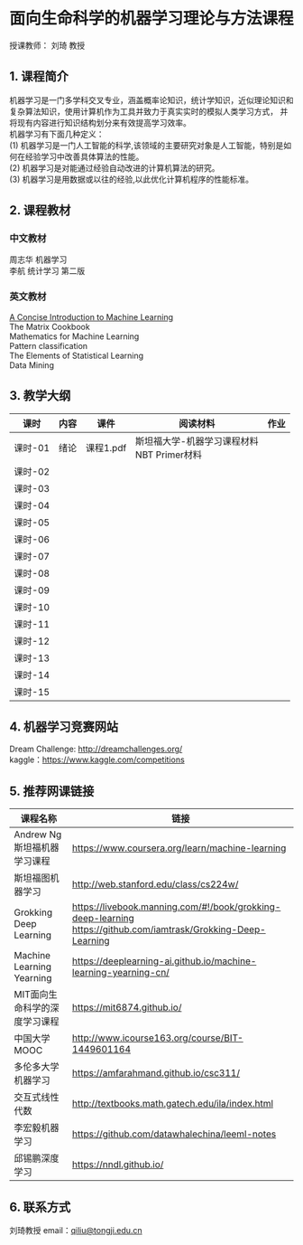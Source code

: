 # 面向生命科学的机器学习理论与方法课程
授课教师： 刘琦 教授
## 1. 课程简介 <br>
  机器学习是一门多学科交叉专业，涵盖概率论知识，统计学知识，近似理论知识和复杂算法知识，使用计算机作为工具并致力于真实实时的模拟人类学习方式， 并将现有内容进行知识结构划分来有效提高学习效率。 <br>
机器学习有下面几种定义： <br>
(1) 机器学习是一门人工智能的科学,该领域的主要研究对象是人工智能，特别是如何在经验学习中改善具体算法的性能。 <br>
(2) 机器学习是对能通过经验自动改进的计算机算法的研究。 <br>
(3) 机器学习是用数据或以往的经验,以此优化计算机程序的性能标准。 <br>

## 2. 课程教材

### 中文教材
周志华 机器学习 <br>
李航 统计学习 第二版 <br>
### 英文教材
[A Concise Introduction to Machine Learning]() <br>
The Matrix Cookbook <br>
Mathematics for Machine Learning <br>
Pattern classification <br>
The Elements of Statistical Learning <br>
Data Mining <br>

## 3. 教学大纲
课时 | 内容 | 课件 | 阅读材料 | 作业
---|---|---|---|---
课时-01| 绪论 | 课程1.pdf | 斯坦福大学-机器学习课程材料 <br> NBT Primer材料 | 
课时-02|
课时-03|
课时-04|
课时-05|
课时-06|
课时-07|
课时-08|
课时-09|
课时-10|
课时-11|
课时-12|
课时-13|
课时-14|
课时-15|

## 4. 机器学习竞赛网站
Dream Challenge: http://dreamchallenges.org/ <br>
kaggle：https://www.kaggle.com/competitions <br>

## 5. 推荐网课链接
课程名称 | 链接
---|---
Andrew Ng斯坦福机器学习课程 | https://www.coursera.org/learn/machine-learning
斯坦福图机器学习 |  http://web.stanford.edu/class/cs224w/
Grokking Deep Learning | https://livebook.manning.com/#!/book/grokking-deep-learning <br> https://github.com/iamtrask/Grokking-Deep-Learning                          
Machine Learning Yearning | https://deeplearning-ai.github.io/machine-learning-yearning-cn/
MIT面向生命科学的深度学习课程 | https://mit6874.github.io/
中国大学MOOC | http://www.icourse163.org/course/BIT-1449601164 
多伦多大学机器学习 | https://amfarahmand.github.io/csc311/ 
交互式线性代数 |  http://textbooks.math.gatech.edu/ila/index.html
李宏毅机器学习 |  https://github.com/datawhalechina/leeml-notes
邱锡鹏深度学习 |  https://nndl.github.io/

## 6. 联系方式
刘琦教授 email：qiliu@tongji.edu.cn
